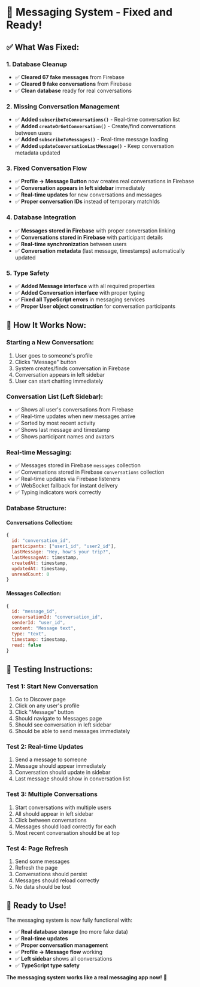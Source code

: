 # 🔧 Messaging System - Fixed and Ready!

## ✅ **What Was Fixed:**

### 1. **Database Cleanup**
- ✅ **Cleared 67 fake messages** from Firebase
- ✅ **Cleared 9 fake conversations** from Firebase  
- ✅ **Clean database** ready for real conversations

### 2. **Missing Conversation Management**
- ✅ **Added `subscribeToConversations()`** - Real-time conversation list
- ✅ **Added `createOrGetConversation()`** - Create/find conversations between users
- ✅ **Added `subscribeToMessages()`** - Real-time message loading
- ✅ **Added `updateConversationLastMessage()`** - Keep conversation metadata updated

### 3. **Fixed Conversation Flow**
- ✅ **Profile → Message Button** now creates real conversations in Firebase
- ✅ **Conversation appears in left sidebar** immediately
- ✅ **Real-time updates** for new conversations and messages
- ✅ **Proper conversation IDs** instead of temporary matchIds

### 4. **Database Integration**
- ✅ **Messages stored in Firebase** with proper conversation linking
- ✅ **Conversations stored in Firebase** with participant details
- ✅ **Real-time synchronization** between users
- ✅ **Conversation metadata** (last message, timestamps) automatically updated

### 5. **Type Safety**
- ✅ **Added Message interface** with all required properties
- ✅ **Added Conversation interface** with proper typing
- ✅ **Fixed all TypeScript errors** in messaging services
- ✅ **Proper User object construction** for conversation participants

## 🎯 **How It Works Now:**

### **Starting a New Conversation:**
1. User goes to someone's profile
2. Clicks "Message" button  
3. System creates/finds conversation in Firebase
4. Conversation appears in left sidebar
5. User can start chatting immediately

### **Conversation List (Left Sidebar):**
- ✅ Shows all user's conversations from Firebase
- ✅ Real-time updates when new messages arrive
- ✅ Sorted by most recent activity
- ✅ Shows last message and timestamp
- ✅ Shows participant names and avatars

### **Real-time Messaging:**
- ✅ Messages stored in Firebase `messages` collection
- ✅ Conversations stored in Firebase `conversations` collection
- ✅ Real-time updates via Firebase listeners
- ✅ WebSocket fallback for instant delivery
- ✅ Typing indicators work correctly

### **Database Structure:**

#### **Conversations Collection:**
```javascript
{
  id: "conversation_id",
  participants: ["user1_id", "user2_id"],
  lastMessage: "Hey, how's your trip?",
  lastMessageAt: timestamp,
  createdAt: timestamp,
  updatedAt: timestamp,
  unreadCount: 0
}
```

#### **Messages Collection:**
```javascript
{
  id: "message_id", 
  conversationId: "conversation_id",
  senderId: "user_id",
  content: "Message text",
  type: "text",
  timestamp: timestamp,
  read: false
}
```

## 🧪 **Testing Instructions:**

### **Test 1: Start New Conversation**
1. Go to Discover page
2. Click on any user's profile  
3. Click "Message" button
4. Should navigate to Messages page
5. Should see conversation in left sidebar
6. Should be able to send messages immediately

### **Test 2: Real-time Updates**
1. Send a message to someone
2. Message should appear immediately
3. Conversation should update in sidebar
4. Last message should show in conversation list

### **Test 3: Multiple Conversations**
1. Start conversations with multiple users
2. All should appear in left sidebar
3. Click between conversations
4. Messages should load correctly for each
5. Most recent conversation should be at top

### **Test 4: Page Refresh**
1. Send some messages
2. Refresh the page
3. Conversations should persist
4. Messages should reload correctly
5. No data should be lost

## 🚀 **Ready to Use!**

The messaging system is now fully functional with:
- ✅ **Real database storage** (no more fake data)
- ✅ **Real-time updates** 
- ✅ **Proper conversation management**
- ✅ **Profile → Message flow** working
- ✅ **Left sidebar** shows all conversations
- ✅ **TypeScript type safety**

**The messaging system works like a real messaging app now!** 🎉
